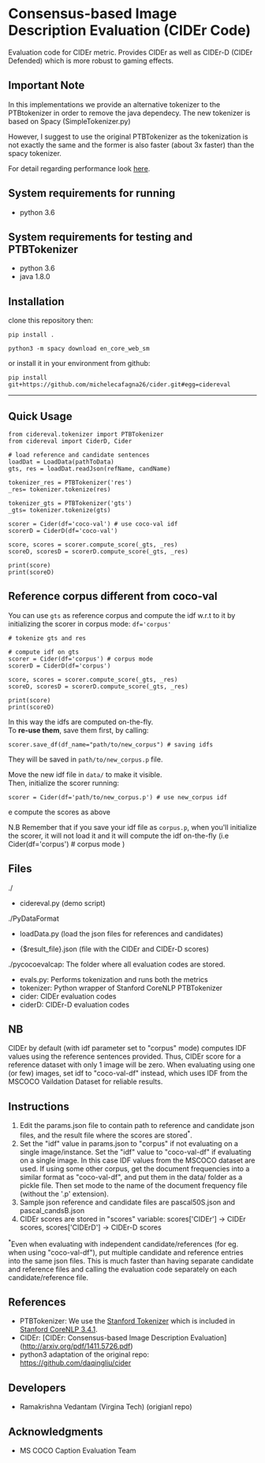 Consensus-based Image Description Evaluation (CIDEr Code)
===================

Evaluation code for CIDEr metric. Provides CIDEr as well as
CIDEr-D (CIDEr Defended) which is more robust to gaming effects.

## Important Note

In this implementations we provide an alternative tokenizer to the PTBtokenizer in order to remove the java dependecy.
The new tokenizer is based on Spacy (SimpleTokenizer.py)

However, I suggest to use the original PTBTokenizer as the tokenization is not exactly the same and the former is also faster (about 3x faster) than the spacy tokenizer.

For detail regarding performance look [here](important_note.md).

## System requirements for running ##
- python 3.6 

## System requirements for testing and PTBTokenizer
- python 3.6
- java 1.8.0

## Installation

clone this repository then:

```
pip install .

python3 -m spacy download en_core_web_sm

```

or install it in your environment from github:

```
pip install git+https://github.com/michelecafagna26/cider.git#egg=cidereval
```

***


## Quick Usage

```
from cidereval.tokenizer import PTBTokenizer
from cidereval import CiderD, Cider

# load reference and candidate sentences
loadDat = LoadData(pathToData)
gts, res = loadDat.readJson(refName, candName)

tokenizer_res = PTBTokenizer('res')
_res= tokenizer.tokenize(res)

tokenizer_gts = PTBTokenizer('gts')
_gts= tokenizer.tokenize(gts)

scorer = Cider(df='coco-val') # use coco-val idf
scorerD = CiderD(df='coco-val')

score, scores = scorer.compute_score(_gts, _res)
scoreD, scoresD = scorerD.compute_score(_gts, _res)

print(score)
print(scoreD)

```

## Reference corpus different from coco-val
You can use ```gts``` as reference corpus and compute the idf w.r.t to it by initializing the scorer in corpus mode: ```df='corpus'```

```
# tokenize gts and res

# compute idf on gts
scorer = Cider(df='corpus') # corpus mode
scorerD = CiderD(df='corpus') 

score, scores = scorer.compute_score(_gts, _res)
scoreD, scoresD = scorerD.compute_score(_gts, _res)

print(score)
print(scoreD)

```

In this way the idfs are computed on-the-fly. <br> 
To **re-use them**, save them first, by calling:


```
scorer.save_df(df_name="path/to/new_corpus") # saving idfs

```
They will be saved in  ```path/to/new_corpus.p``` file.<br>

Move the new idf file in ```data/``` to make it visible. <br>
Then, initialize the scorer running:

```
scorer = Cider(df='path/to/new_corpus.p') # use new_corpus idf

```
e compute the scores as above

N.B Remember that if you save your idf file as ```corpus.p```, when you'll initialize the scorer, it will not load it and it will compute the idf on-the-fly (i.e Cider(df='corpus') # corpus mode )

## Files ##
./
- cidereval.py (demo script)

./PyDataFormat
- loadData.py (load the json files for references and candidates)

- {$result\_file}.json (file with the CIDEr and CIDEr-D scores)

./pycocoevalcap: The folder where all evaluation codes are stored.
- evals.py: Performs tokenization and runs both the metrics
- tokenizer: Python wrapper of Stanford CoreNLP PTBTokenizer
- cider: CIDEr evaluation codes
- ciderD: CIDEr-D evaluation codes

## NB
 CIDEr by default (with idf parameter set to "corpus" mode) computes IDF values using the reference sentences provided. Thus, CIDEr score for a reference dataset with only 1 image will be zero. When evaluating using one (or few) images, set idf to "coco-val-df" instead, which uses IDF from the MSCOCO Vaildation Dataset for reliable results.

## Instructions ##
1. Edit the params.json file to contain path to reference and candidate json files, and the result file where the scores are stored<sup>\*</sup>. 
2. Set the "idf" value in params.json to "corpus" if not evaluating on a single image/instance. Set the "idf" value to "coco-val-df" if evaluating on a single image. In this case IDF values from the MSCOCO dataset are used. If using some other corpus, get the document frequencies into a similar format as "coco-val-df", and put them in the data/ folder as a pickle file. Then set mode to the name of the document frequency file (without the '.p' extension).
3. Sample json reference and candidate files are pascal50S.json and pascal_candsB.json
4. CIDEr scores are stored in "scores" variable: scores['CIDEr'] -> CIDEr scores, scores['CIDErD'] -> CIDEr-D scores

<sup>*</sup>Even when evaluating with independent candidate/references (for eg. when using "coco-val-df"), put multiple candidate and reference entries into the same json files. This is much faster than having separate candidate and reference files and calling the evaluation code separately on each candidate/reference file.

## References ##

- PTBTokenizer: We use the [Stanford Tokenizer](http://nlp.stanford.edu/software/tokenizer.shtml) which is included in [Stanford CoreNLP 3.4.1](http://nlp.stanford.edu/software/corenlp.shtml).
- CIDEr: [CIDEr: Consensus-based Image Description Evaluation] (http://arxiv.org/pdf/1411.5726.pdf)
- python3 adaptation of the original repo: https://github.com/daqingliu/cider

## Developers ##
- Ramakrishna Vedantam (Virgina Tech) (origianl repo)

## Acknowledgments ##
- MS COCO Caption Evaluation Team

